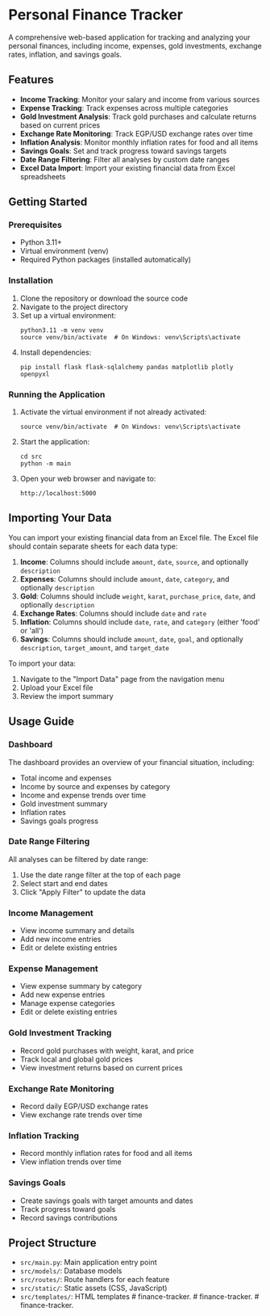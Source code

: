 # Personal Finance Tracker

A comprehensive web-based application for tracking and analyzing your personal finances, including income, expenses, gold investments, exchange rates, inflation, and savings goals.

## Features

- **Income Tracking**: Monitor your salary and income from various sources
- **Expense Tracking**: Track expenses across multiple categories
- **Gold Investment Analysis**: Track gold purchases and calculate returns based on current prices
- **Exchange Rate Monitoring**: Track EGP/USD exchange rates over time
- **Inflation Analysis**: Monitor monthly inflation rates for food and all items
- **Savings Goals**: Set and track progress toward savings targets
- **Date Range Filtering**: Filter all analyses by custom date ranges
- **Excel Data Import**: Import your existing financial data from Excel spreadsheets

## Getting Started

### Prerequisites

- Python 3.11+
- Virtual environment (venv)
- Required Python packages (installed automatically)

### Installation

1. Clone the repository or download the source code
2. Navigate to the project directory
3. Set up a virtual environment:
   ```
   python3.11 -m venv venv
   source venv/bin/activate  # On Windows: venv\Scripts\activate
   ```
4. Install dependencies:
   ```
   pip install flask flask-sqlalchemy pandas matplotlib plotly openpyxl
   ```

### Running the Application

1. Activate the virtual environment if not already activated:
   ```
   source venv/bin/activate  # On Windows: venv\Scripts\activate
   ```
2. Start the application:
   ```
   cd src
   python -m main
   ```
3. Open your web browser and navigate to:
   ```
   http://localhost:5000
   ```

## Importing Your Data

You can import your existing financial data from an Excel file. The Excel file should contain separate sheets for each data type:

1. **Income**: Columns should include `amount`, `date`, `source`, and optionally `description`
2. **Expenses**: Columns should include `amount`, `date`, `category`, and optionally `description`
3. **Gold**: Columns should include `weight`, `karat`, `purchase_price`, `date`, and optionally `description`
4. **Exchange Rates**: Columns should include `date` and `rate`
5. **Inflation**: Columns should include `date`, `rate`, and `category` (either 'food' or 'all')
6. **Savings**: Columns should include `amount`, `date`, `goal`, and optionally `description`, `target_amount`, and `target_date`

To import your data:
1. Navigate to the "Import Data" page from the navigation menu
2. Upload your Excel file
3. Review the import summary

## Usage Guide

### Dashboard

The dashboard provides an overview of your financial situation, including:
- Total income and expenses
- Income by source and expenses by category
- Income and expense trends over time
- Gold investment summary
- Inflation rates
- Savings goals progress

### Date Range Filtering

All analyses can be filtered by date range:
1. Use the date range filter at the top of each page
2. Select start and end dates
3. Click "Apply Filter" to update the data

### Income Management

- View income summary and details
- Add new income entries
- Edit or delete existing entries

### Expense Management

- View expense summary by category
- Add new expense entries
- Manage expense categories
- Edit or delete existing entries

### Gold Investment Tracking

- Record gold purchases with weight, karat, and price
- Track local and global gold prices
- View investment returns based on current prices

### Exchange Rate Monitoring

- Record daily EGP/USD exchange rates
- View exchange rate trends over time

### Inflation Tracking

- Record monthly inflation rates for food and all items
- View inflation trends over time

### Savings Goals

- Create savings goals with target amounts and dates
- Track progress toward goals
- Record savings contributions

## Project Structure

- `src/main.py`: Main application entry point
- `src/models/`: Database models
- `src/routes/`: Route handlers for each feature
- `src/static/`: Static assets (CSS, JavaScript)
- `src/templates/`: HTML templates
#   f i n a n c e - t r a c k e r .  
 #   f i n a n c e - t r a c k e r .  
 #   f i n a n c e - t r a c k e r .  
 